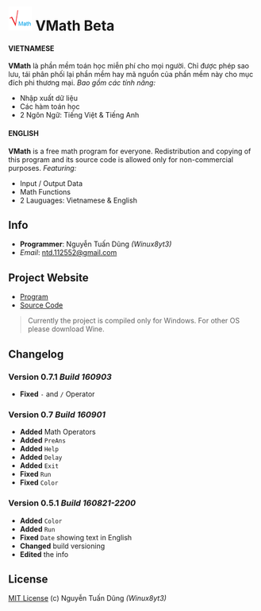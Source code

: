 ![VMath](/logo.png) VMath Beta
==============================

#### VIETNAMESE
**VMath** là phần mềm toán học miễn phí cho mọi người.
Chỉ được phép sao lưu, tái phân phối lại phần mềm hay mã nguồn của phần mềm này cho mục đích phi thương mại.
*Bao gồm các tính năng:*
- Nhập xuất dữ liệu
- Các hàm toán học
- 2 Ngôn Ngữ: Tiếng Việt & Tiếng Anh

#### ENGLISH
**VMath** is a free math program for everyone.
Redistribution and copying of this program and its source code is allowed only for non-commercial purposes.
*Featuring:*
- Input / Output Data
- Math Functions
- 2 Lauguages: Vietnamese & English

## Info

- **Programmer**: Nguyễn Tuấn Dũng *(Winux8yt3)*
- *Email*: ntd.112552@gmail.com

## Project Website

- [Program](https://bit.ly/vmath-xplorer)
- [Source Code](https://bit.ly/vmath-source)

> Currently the project is compiled only for Windows. For other OS please download Wine.

## Changelog

### Version 0.7.1 *Build 160903*

- **Fixed** `-` and `/` Operator

### Version 0.7 *Build 160901*

- **Added** Math Operators
- **Added** `PreAns`
- **Added** `Help`
- **Added** `Delay`
- **Added** `Exit`
- **Fixed** `Run`
- **Fixed** `Color`

### Version 0.5.1 *Build 160821-2200*

- **Added** `Color`
- **Added** `Run`
- **Fixed** `Date` showing text in English
- **Changed** build versioning
- **Edited** the info

## License
[MIT License](https://github.com/winux8yt3/vmath/blob/master/LICENSE) (c) Nguyễn Tuấn Dũng *(Winux8yt3)*
